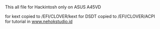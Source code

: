 This all file for Hackintosh only on ASUS A45VD

for kext copied to /EFI/CLOVER/kext
for DSDT copied to /EFI/CLOVER/ACPI
for tutorial in www.nehokstudio.id
